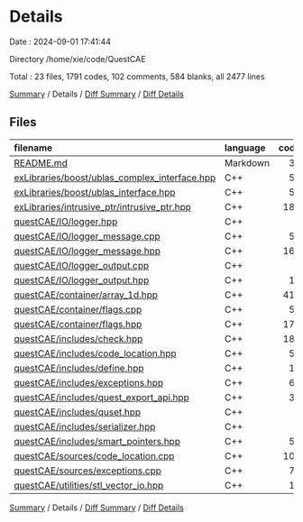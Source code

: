 # Details

Date : 2024-09-01 17:41:44

Directory /home/xie/code/QuestCAE

Total : 23 files,  1791 codes, 102 comments, 584 blanks, all 2477 lines

[Summary](results.md) / Details / [Diff Summary](diff.md) / [Diff Details](diff-details.md)

## Files
| filename | language | code | comment | blank | total |
| :--- | :--- | ---: | ---: | ---: | ---: |
| [README.md](/README.md) | Markdown | 32 | 0 | 34 | 66 |
| [exLibraries/boost/ublas_complex_interface.hpp](/exLibraries/boost/ublas_complex_interface.hpp) | C++ | 51 | 6 | 12 | 69 |
| [exLibraries/boost/ublas_interface.hpp](/exLibraries/boost/ublas_interface.hpp) | C++ | 54 | 6 | 16 | 76 |
| [exLibraries/intrusive_ptr/intrusive_ptr.hpp](/exLibraries/intrusive_ptr/intrusive_ptr.hpp) | C++ | 182 | 4 | 52 | 238 |
| [questCAE/IO/logger.hpp](/questCAE/IO/logger.hpp) | C++ | 0 | 0 | 1 | 1 |
| [questCAE/IO/logger_message.cpp](/questCAE/IO/logger_message.cpp) | C++ | 53 | 3 | 17 | 73 |
| [questCAE/IO/logger_message.hpp](/questCAE/IO/logger_message.hpp) | C++ | 168 | 5 | 64 | 237 |
| [questCAE/IO/logger_output.cpp](/questCAE/IO/logger_output.cpp) | C++ | 0 | 0 | 1 | 1 |
| [questCAE/IO/logger_output.hpp](/questCAE/IO/logger_output.hpp) | C++ | 11 | 5 | 9 | 25 |
| [questCAE/container/array_1d.hpp](/questCAE/container/array_1d.hpp) | C++ | 411 | 12 | 84 | 507 |
| [questCAE/container/flags.cpp](/questCAE/container/flags.cpp) | C++ | 59 | 3 | 18 | 80 |
| [questCAE/container/flags.hpp](/questCAE/container/flags.hpp) | C++ | 175 | 6 | 62 | 243 |
| [questCAE/includes/check.hpp](/questCAE/includes/check.hpp) | C++ | 185 | 6 | 47 | 238 |
| [questCAE/includes/code_location.hpp](/questCAE/includes/code_location.hpp) | C++ | 54 | 6 | 31 | 91 |
| [questCAE/includes/define.hpp](/questCAE/includes/define.hpp) | C++ | 13 | 5 | 10 | 28 |
| [questCAE/includes/exceptions.hpp](/questCAE/includes/exceptions.hpp) | C++ | 61 | 7 | 36 | 104 |
| [questCAE/includes/quest_export_api.hpp](/questCAE/includes/quest_export_api.hpp) | C++ | 32 | 3 | 8 | 43 |
| [questCAE/includes/quset.hpp](/questCAE/includes/quset.hpp) | C++ | 6 | 6 | 10 | 22 |
| [questCAE/includes/serializer.hpp](/questCAE/includes/serializer.hpp) | C++ | 0 | 0 | 1 | 1 |
| [questCAE/includes/smart_pointers.hpp](/questCAE/includes/smart_pointers.hpp) | C++ | 54 | 5 | 19 | 78 |
| [questCAE/sources/code_location.cpp](/questCAE/sources/code_location.cpp) | C++ | 103 | 4 | 18 | 125 |
| [questCAE/sources/exceptions.cpp](/questCAE/sources/exceptions.cpp) | C++ | 70 | 5 | 24 | 99 |
| [questCAE/utilities/stl_vector_io.hpp](/questCAE/utilities/stl_vector_io.hpp) | C++ | 17 | 5 | 10 | 32 |

[Summary](results.md) / Details / [Diff Summary](diff.md) / [Diff Details](diff-details.md)